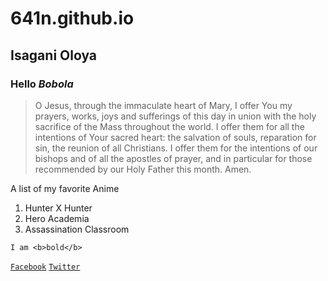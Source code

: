 # 641n.github.io
Isagani Oloya
---
### Hello *Bobola*

> O Jesus, through the immaculate heart of Mary, I offer You my prayers, works, joys and sufferings of this day in union with the holy sacrifice of the Mass throughout the world. I offer them for all the intentions of Your sacred heart: the salvation of souls, reparation for sin, the reunion of all Christians. I offer them for the intentions of our bishops and of all the apostles of prayer, and in particular for those recommended by our Holy Father this month. Amen.

A list of my favorite Anime
1. Hunter X Hunter
2. Hero Academia
3. Assassination Classroom

`I am <b>bold</b>`

[`Facebook`](https://www.facebook.com/sirgain)
[`Twitter`](https://www.twitter.com/sirgain)
